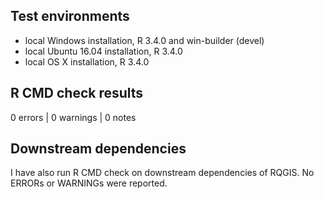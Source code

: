 ## Test environments
* local Windows installation, R 3.4.0 and win-builder (devel)
* local Ubuntu 16.04 installation, R 3.4.0
* local OS X installation, R 3.4.0

## R CMD check results
0 errors | 0 warnings | 0 notes

## Downstream dependencies
I have also run R CMD check on downstream dependencies of RQGIS. No ERRORs or WARNINGs were reported.
